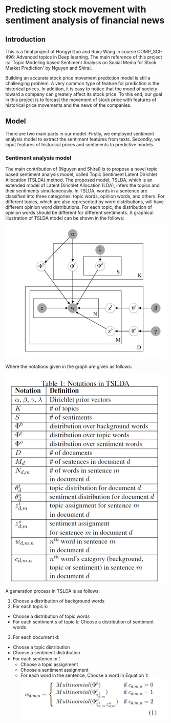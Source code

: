 # Predicting stock movement with sentiment analysis of financial news

## Introduction
This is a final project of Hongyi Guo and Ruiqi Wang in course COMP_SCI-496: Advanced topics in Deep learning. The main reference of this project is: 'Topic Modeling based Sentiment Analysis on Social Media
for Stock Market Prediction' by Nguyen and Shirai.

Building an accurate stock price movement prediction model is still a challenging problem. A very common type of feature for prediction is the historical prices. In addition, it is easy to notice that the mood of society toward a company can greately affect its stock price. To this end, our goal in this project is to forcast the movement of stock price with features of historical price movements and the news of the companies.

## Model
There are two main parts in our model. Firstly, we employed sentiment analysis model to extract the sentiment features from texts. Secondly, we input features of historical prices and sentiments to predictive models.

### Sentiment analysis model
The main contribution of [Nguyen and Shirai] is to propose a novel topic based sentiment analysis model, called Topic Sentiment Latent Dirichlet Allocation (TSLDA) method. The proposed model, TSLDA, which is an extended model of Latent Dirichlet Allocation (LDA), infers the topics and their sentiments simultaneously. In TSLDA, words in a sentence are classified into three categories: topic words, opinion words, and others. For different topics, which are also represented by word distributions, will have different opinion word distributions. For each topic, the distribution of opinion words should be different for different sentiments.
A graphical illustration of TSLDA model can be shown in the follows:

![TSLDA](https://github.com/Ruiqi-Wang/CS496_Project_Ruiqi_Hongyi/blob/main/src/1.jpg)

Where the notations given in the graph are given as follows:

![Notation](https://github.com/Ruiqi-Wang/CS496_Project_Ruiqi_Hongyi/blob/main/src/4.jpg)

A generation process in TSLDA is as follows:
1. Choose a distribution of background words
2. For each topic k:
  * Choose a distribution of topic words
  * For each sentiment s of topic k: Choose a distribution of sentiment words 
3. For each document d:
  * Choose a topic distribution
  * Choose a sentiment distribution
  * For each sentence m：
    - Choose a topic assignment
    - Choose a sentiment assignment
    - For each word in the sentence, Choose a word in Equation 1:
![Eq1](https://github.com/Ruiqi-Wang/CS496_Project_Ruiqi_Hongyi/blob/main/src/5.jpg)

